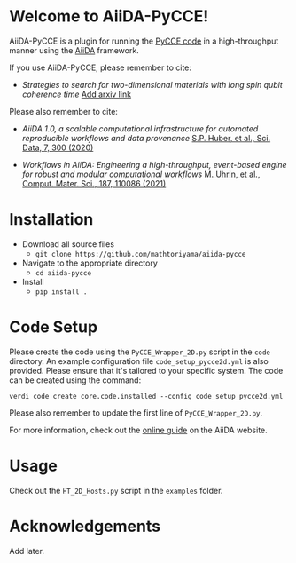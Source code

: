 Welcome to AiiDA-PyCCE!
=======================

AiiDA-PyCCE is a plugin for running the [PyCCE code](https://pycce.readthedocs.io/en/latest/) in a high-throughput manner using the [AiiDA](https://www.aiida.net/) framework.

If you use AiiDA-PyCCE, please remember to cite:

- *Strategies to search for two-dimensional materials with long spin qubit coherence time*
[Add arxiv link]()

Please also remember to cite:

- *AiiDA 1.0, a scalable computational infrastructure for automated reproducible workflows and data provenance*
    [S.P. Huber, et al., Sci. Data, 7, 300 (2020)](https://www.nature.com/articles/s41597-020-00638-4)

- *Workflows in AiiDA: Engineering a high-throughput, event-based engine for robust and modular computational workflows*
    [M. Uhrin, et al., Comput. Mater. Sci., 187, 110086 (2021)](https://www.sciencedirect.com/science/article/pii/S0927025620305772?via%3Dihub)


Installation
============
- Download all source files
    - `git clone https://github.com/mathtoriyama/aiida-pycce`
- Navigate to the appropriate directory
    - `cd aiida-pycce`
- Install
    - `pip install .`


Code Setup
==========
Please create the code using the `PyCCE_Wrapper_2D.py` script in the `code` directory. An example configuration file `code_setup_pycce2d.yml` is also provided. Please ensure that it's tailored to your specific system. The code can be created using the command:

    verdi code create core.code.installed --config code_setup_pycce2d.yml

Please also remember to update the first line of `PyCCE_Wrapper_2D.py`.

For more information, check out the [online guide](https://aiida.readthedocs.io/projects/aiida-core/en/stable/howto/run_codes.html#how-to-create-a-code) on the AiiDA website.


Usage
=====
Check out the `HT_2D_Hosts.py` script in the `examples` folder.


Acknowledgements
================
Add later.



